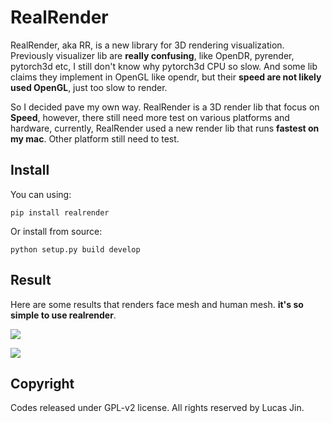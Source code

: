 # RealRender

RealRender, aka RR, is a new library for 3D rendering visualization. Previously visualizer lib are **really confusing**, like OpenDR, pyrender, pytorch3d etc, I still don't know why pytorch3d CPU so slow. And some lib claims they implement in OpenGL like opendr, but their **speed are not likely used OpenGL**, just too slow to render.

So I decided pave my own way. RealRender is a 3D render lib that focus on **Speed**, however, there still need more test on various platforms and hardware, currently, RealRender used a new render lib that runs **fastest on my mac**. Other platform still need to test.

## Install

You can using:

```
pip install realrender
```

Or install from source:

```
python setup.py build develop
```

## Result

Here are some results that renders face mesh and human mesh. **it's so simple to use realrender**.

![](https://s4.ax1x.com/2022/02/12/HBpbY6.png)

![](https://s4.ax1x.com/2022/02/20/HLGD00.gif)


## Copyright

Codes released under GPL-v2 license. All rights reserved by Lucas Jin.
